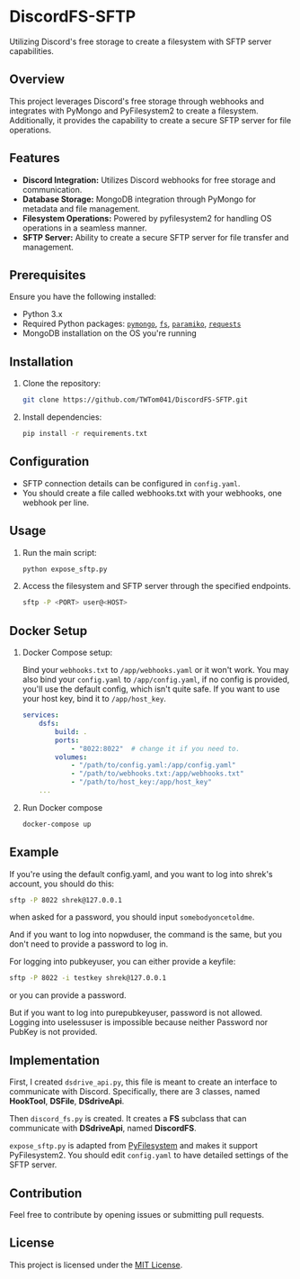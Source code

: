 DiscordFS-SFTP
============

Utilizing Discord's free storage to create a filesystem with SFTP server capabilities.

## Overview

This project leverages Discord's free storage through webhooks and integrates with PyMongo and PyFilesystem2 to create a filesystem. Additionally, it provides the capability to create a secure SFTP server for file operations.

## Features

- **Discord Integration:** Utilizes Discord webhooks for free storage and communication.
- **Database Storage:** MongoDB integration through PyMongo for metadata and file management.
- **Filesystem Operations:** Powered by pyfilesystem2 for handling OS operations in a seamless manner.
- **SFTP Server:** Ability to create a secure SFTP server for file transfer and management.

## Prerequisites

Ensure you have the following installed:

- Python 3.x
- Required Python packages: [`pymongo`](https://github.com/mongodb/mongo-python-driver), [`fs`](https://github.com/PyFilesystem/pyfilesystem2), [`paramiko`](https://github.com/paramiko/paramiko), [`requests`](https://github.com/psf/requests)
- MongoDB installation on the OS you're running

## Installation

1. Clone the repository:

    ```bash
    git clone https://github.com/TWTom041/DiscordFS-SFTP.git
    ```

2. Install dependencies:

    ```bash
    pip install -r requirements.txt
    ```

## Configuration

- SFTP connection details can be configured in `config.yaml`.
- You should create a file called webhooks.txt with your webhooks, one webhook per line.


## Usage

1. Run the main script:

    ```bash
    python expose_sftp.py
    ```

2. Access the filesystem and SFTP server through the specified endpoints.
    ```bash
    sftp -P <PORT> user@<HOST>
    ```

## Docker Setup

1. Docker Compose setup:
    
    Bind your `webhooks.txt` to `/app/webhooks.yaml` or it won't work.
    You may also bind your `config.yaml` to `/app/config.yaml`, if no config is provided, you'll use the default config, which isn't quite safe. If you want to use your host key, bind it to `/app/host_key`.
    ```yaml
    services:
        dsfs:
            build: .
            ports:
                - "8022:8022"  # change it if you need to.
            volumes:
                - "/path/to/config.yaml:/app/config.yaml"
                - "/path/to/webhooks.txt:/app/webhooks.txt"
                - "/path/to/host_key:/app/host_key"
        ...
    ```
2. Run Docker compose

    ```bash
    docker-compose up
    ```


## Example

If you're using the default config.yaml, and you want to log into shrek's account, you should do this:
```bash
sftp -P 8022 shrek@127.0.0.1
```
when asked for a password, you should input `somebodyoncetoldme`.

And if you want to log into nopwduser, the command is the same, but you don't need to provide a password to log in.

For logging into pubkeyuser, you can either provide a keyfile:
```bash
sftp -P 8022 -i testkey shrek@127.0.0.1
```
or you can provide a password.

But if you want to log into purepubkeyuser, password is not allowed.
Logging into uselessuser is impossible because neither Password nor PubKey is not provided.

## Implementation
First, I created `dsdrive_api.py`, this file is meant to create an interface to communicate with Discord. Specifically, there are 3 classes, named **HookTool**, **DSFile**, **DSdriveApi**.

Then `discord_fs.py` is created. It creates a **FS** subclass that can communicate with **DSdriveApi**, named **DiscordFS**.

`expose_sftp.py` is adapted from [PyFilesystem](https://github.com/PyFilesystem/pyfilesystem/blob/master/fs/expose/sftp.py) and makes it support PyFilesystem2. You should edit `config.yaml` to have detailed settings of the SFTP server.

## Contribution
Feel free to contribute by opening issues or submitting pull requests.

## License

This project is licensed under the [MIT License](LICENSE).
